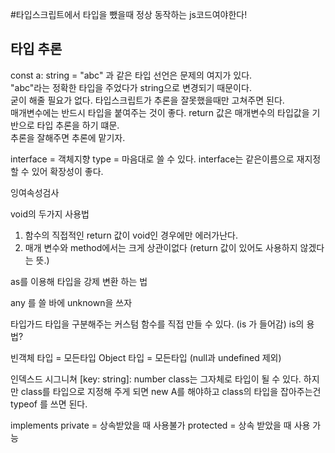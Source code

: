#타입스크립트에서 타입을 뺐을때 정상 동작하는 js코드여야한다!

## 타입 추론
const a: string = "abc" 과 같은 타입 선언은 문제의 여지가 있다.
<br> "abc"라는 정확한 타입을 주었다가 string으로 변경되기 때문이다.<br> 굳이 해줄 필요가 없다.
타입스크립트가 추론을 잘못했을때만 고쳐주면 된다.<br>
매개변수에는 반드시 타입을 붙여주는 것이 좋다. return 값은 매개변수의 타입값을 기반으로 타입 추론을 하기 떄문.<br>
추론을 잘해주면 추론에 맡기자.

interface = 객체지향 type = 마음대로 쓸 수 있다.
interface는 같은이름으로 재지정 할 수 있어 확장성이 좋다.

잉여속성검사 

void의 두가지 사용법
1. 함수의 직접적인 return 값이 void인 경우에만 에러가난다.
2. 매개 변수와 method에서는 크게 상관이없다 (return 값이 있어도 사용하지 않겠다는 뜻.)

as를 이용해 타입을 강제 변환 하는 법

any 를 쓸 바에 unknown을 쓰자

타입가드
타입을 구분해주는 커스텀 함수를 직접 만들 수 있다. (is 가 들어감)
is의 용법?

빈객체 타입 = 모든타입
Object 타입 = 모든타입 (null과 undefined 제외)

인덱스드 시그니쳐 [key: string]: number
class는 그자체로 타입이 될 수 있다.
하지만 class를 타입으로 지정해 주게 되면 new A를 해야하고
class의 타입을 잡아주는건 typeof 를 쓰면 된다.

implements 
private = 상속받았을 때 사용불가
protected = 상속 받았을 때 사용 가능

 

